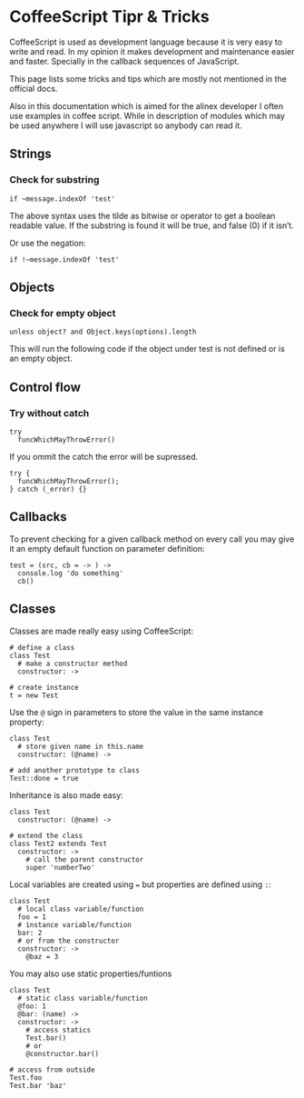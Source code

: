 CoffeeScript Tipr & Tricks
=================================================

CoffeeScript is used as development language because it is very easy to write
and read. In my opinion it makes development and maintenance easier and faster.
Specially in the callback sequences of JavaScript.

This page lists some tricks and tips which are mostly not mentioned in the
official docs.

Also in this documentation which is aimed for the alinex developer I often use
examples in coffee script. While in description of modules which may be used
anywhere I will use javascript so anybody can read it.


Strings
-------------------------------------------------

### Check for substring

    if ~message.indexOf 'test'

The above syntax uses the tilde as bitwise or operator to get a boolean
readable value. If the substring is found it will be true, and false (0) if it
isn’t.

Or use the negation:

    if !~message.indexOf 'test'


Objects
-------------------------------------------------

### Check for empty object

    unless object? and Object.keys(options).length

This will run the following code if the object under test is not defined or is
an empty object.


Control flow
-------------------------------------------------

### Try without catch

    try
      funcWhichMayThrowError()

If you ommit the catch the error will be supressed.

    try {
      funcWhichMayThrowError();
    } catch (_error) {}



Callbacks
-------------------------------------------------

To prevent checking for a given callback method on every call you may give it
an empty default function on parameter definition:

    test = (src, cb = -> ) ->
      console.log 'do something'
      cb()


Classes
-------------------------------------------------

Classes are made really easy using CoffeeScript:

    # define a class
    class Test
      # make a constructor method
      constructor: ->

    # create instance
    t = new Test

Use the `@` sign in parameters to store the value in the same instance property:

    class Test
      # store given name in this.name
      constructor: (@name) ->

    # add another prototype to class
    Test::done = true

Inheritance is also made easy:

    class Test
      constructor: (@name) ->

    # extend the class
    class Test2 extends Test
      constructor: ->
        # call the parent constructor
        super 'numberTwo'

Local variables are created using `=` but properties are defined using `:`:

    class Test
      # local class variable/function
      foo = 1
      # instance variable/function
      bar: 2
      # or from the constructor
      constructor: ->
        @baz = 3

You may also use static properties/funtions

    class Test
      # static class variable/function
      @foo: 1
      @bar: (name) -> 
      constructor: ->
        # access statics
        Test.bar()
        # or
        @constructor.bar()
        
    # access from outside
    Test.foo
    Test.bar 'baz'
